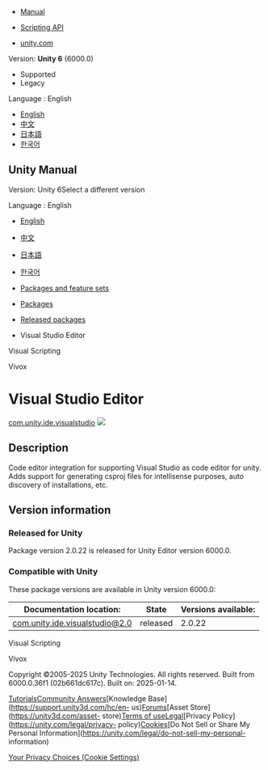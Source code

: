 [](https://docs.unity3d.com)

  * [Manual](../Manual/index.html)
  * [Scripting API](../ScriptReference/index.html)

  * [unity.com](https://unity.com/)

Version: **Unity 6** (6000.0)

  * Supported
  * Legacy

Language : English

  * [English](/Manual/com.unity.ide.visualstudio.html)
  * [中文](/cn/current/Manual/com.unity.ide.visualstudio.html)
  * [日本語](/ja/current/Manual/com.unity.ide.visualstudio.html)
  * [한국어](/kr/current/Manual/com.unity.ide.visualstudio.html)

[](https://docs.unity3d.com)

## Unity Manual

Version: Unity 6Select a different version

Language : English

  * [English](/Manual/com.unity.ide.visualstudio.html)
  * [中文](/cn/current/Manual/com.unity.ide.visualstudio.html)
  * [日本語](/ja/current/Manual/com.unity.ide.visualstudio.html)
  * [한국어](/kr/current/Manual/com.unity.ide.visualstudio.html)

  * [Packages and feature sets](PackagesList.html)
  * [Packages](Packages-all.html)
  * [Released packages](pack-safe.html)
  * Visual Studio Editor 

[](com.unity.visualscripting.html)

Visual Scripting

[](com.unity.services.vivox.html)

Vivox

# Visual Studio Editor

[com.unity.ide.visualstudio](https://docs.unity3d.com/Packages/com.unity.ide.visualstudio@2.0/manual/index.html)
![](../uploads/Main/iconRel.png)

## Description

Code editor integration for supporting Visual Studio as code editor for unity.
Adds support for generating csproj files for intellisense purposes, auto
discovery of installations, etc.

## Version information

### Released for Unity

Package version 2.0.22 is released for Unity Editor version 6000.0.

### Compatible with Unity

These package versions are available in Unity version 6000.0:

**Documentation location:** | **State** | **Versions available:**  
---|---|---  
[com.unity.ide.visualstudio@2.0](https://docs.unity3d.com/Packages/com.unity.ide.visualstudio@2.0/manual/index.html) | released | 2.0.22  
  
[](com.unity.visualscripting.html)

Visual Scripting

[](com.unity.services.vivox.html)

Vivox

Copyright ©2005-2025 Unity Technologies. All rights reserved. Built from
6000.0.36f1 (02b661dc617c). Built on: 2025-01-14.

[Tutorials](https://learn.unity.com/)[Community
Answers](https://answers.unity3d.com)[Knowledge
Base](https://support.unity3d.com/hc/en-
us)[Forums](https://forum.unity3d.com)[Asset Store](https://unity3d.com/asset-
store)[Terms of
use](https://docs.unity3d.com/Manual/TermsOfUse.html)[Legal](https://unity.com/legal)[Privacy
Policy](https://unity.com/legal/privacy-
policy)[Cookies](https://unity.com/legal/cookie-policy)[Do Not Sell or Share
My Personal Information](https://unity.com/legal/do-not-sell-my-personal-
information)

[Your Privacy Choices (Cookie Settings)](javascript:void\(0\);)

